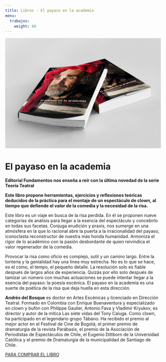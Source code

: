 ```yaml
---
title: Libros - El payaso en la academia
menu:
  trabajos:
    weight: 60
---
```


![](libro.jpg)

# El payaso en la academia

**Editorial Fundamentos nos enseña a reír con la última novedad de la serie Teoría Teatral**

**Este libro propone herramientas, ejercicios y reflexiones teóricas deducidos de la práctica para el montaje de un espectáculo de clown, al tiempo que defiende el valor de la comedia y la necesidad de la risa.**

Este libro es un viaje en busca de la risa perdida. En él se proponen nueve categorías de análisis para llegar a la esencia del espectáculo y concebirlo en todas sus facetas. Conjuga erudición y praxis, nos sumerge en una atmósfera en la que lo racional abre la puerta a la irracionalidad del payaso, iconoclasta reconstructor de nuestra más honda humanidad. Armoniza el rigor de lo académico con la pasión desbordante de quien reivindica el valor regenerador de la comedia.

Provocar la risa como oficio es complejo, sutil y un camino largo. Entre la tontería y la genialidad hay una línea muy estrecha. No es lo que se hace, es el cómo, el tempo, el pequeño detalle. La resolución solo es fiable después de largos años de experiencia. Quizás por ello solo después de tamizar un número con muchas actuaciones se puede intentar llegar a la esencia del payaso: la poesía escénica. El payaso en la academia es una suerte de poética de la risa que deja huella en esta dirección.

**Andrés del Bosque** es doctor en Artes Escénicas y licenciado en Dirección Teatral. Formado en Colombia con Enrique Buenaventura y especializado en clown y bufón con Philippe Gaulier, Antonio Fava y Vladimir Kryukov, es director y autor de la mítica Las siete vidas del Tony Caluga. Como clown, ha participado en el legendario grupo Tábano. Ha recibido el premio al mejor actor en el Festival de Cine de Bogotá, el primer premio de dramaturgia de la revista Parábasis, el premio de la Asociación de Periodistas de Espectáculos de Chile, el Eugenio Dittborn de la Universidad Católica y el premio de Dramaturgia de la municipalidad de Santiago de Chile.

[PARA COMPRAR EL LIBRO](http://www.editorialfundamentos.es/index.php?producto=1633831&section=catalogo&pagina=producto&idioma=es)

